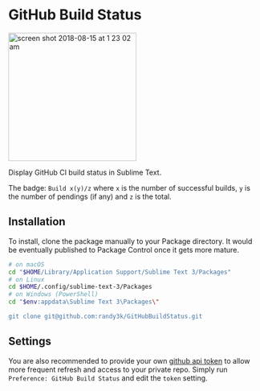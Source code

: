 # GitHub Build Status

<img width="255" alt="screen shot 2018-08-15 at 1 23 02 am" src="https://user-images.githubusercontent.com/1690993/44132816-f0c5145e-a029-11e8-9738-07d05491f57d.png">

Display GitHub CI build status in Sublime Text. 

The badge: `Build x(y)/z` where `x` is the number of successful builds, `y` is the number of pendings (if any) and `z` is the total.


## Installation

To install, clone the package manually to your Package directory. It would be eventually published to Package Control once it gets more mature.

```sh
# on macOS
cd "$HOME/Library/Application Support/Sublime Text 3/Packages"
# on Linux
cd $HOME/.config/sublime-text-3/Packages
# on Windows (PowerShell)
cd "$env:appdata\Sublime Text 3\Packages\"

git clone git@github.com:randy3k/GitHubBuildStatus.git
```

## Settings

You are also recommended to provide your own [github api token](https://help.github.com/articles/creating-a-personal-access-token-for-the-command-line/) to allow more frequent refresh and access to your private repo. Simply run `Preference: GitHub Build Status` and edit the `token` setting.